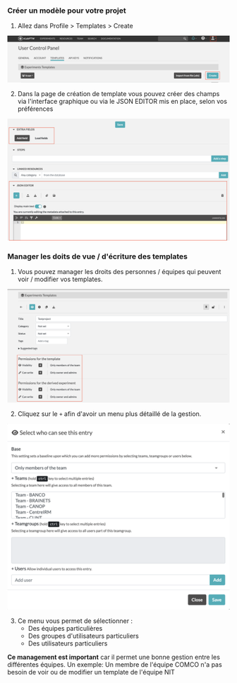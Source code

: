 ### Créer un modèle pour votre projet

1. Allez dans Profile > Templates > Create

![Elab_Template](images/create_template.png)

2. Dans la page de création de template vous pouvez créer des champs via l'interface graphique ou via le JSON EDITOR mis en place, selon vos préférences

![Json_editor](images/json_editor.png)


### Manager les doits de vue / d'écriture des templates

1. Vous pouvez manager les droits des personnes / équipes qui peuvent voir / modifier vos templates.

![manage](images/manage_droits.png)

2. Cliquez sur le `+` afin d'avoir un menu plus détaillé de la gestion.

![menu_manage](images/menu_manage.png)

3. Ce menu vous permet de sélectionner : 
   - Des équipes particulières
   - Des groupes d'utilisateurs particuliers
   - Des utilisateurs particuliers

**Ce management est important** car il permet une bonne gestion entre les différentes équipes.
Un exemple: Un membre de l'équipe COMCO n'a pas besoin de voir ou de modifier un template de l'équipe NIT
